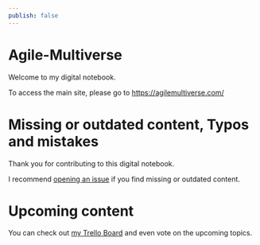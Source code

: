 ```yaml
---
publish: false
---
```

# Agile-Multiverse

Welcome to my digital notebook.

To access the main site, please go to https://agilemultiverse.com/

# Missing or outdated content, Typos and mistakes

Thank you for contributing to this digital notebook.

I recommend [opening an issue](https://github.com/mauvera94/Agile-Multiverse/issues) if you find missing or outdated content.

# Upcoming content
You can check out [my Trello Board](https://trello.com/b/k8kGahOo/agile-multiverse) and even vote on the upcoming topics.